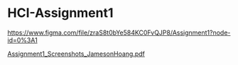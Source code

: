 # HCI-Assignment1

https://www.figma.com/file/zraS8t0bYe584KC0FvQJP8/Assignment1?node-id=0%3A1

[Assignment1_Screenshots_JamesonHoang.pdf](https://github.com/hoangjam/HCI-Assignment1/files/8446359/Assignment1_Screenshots_JamesonHoang.pdf)
